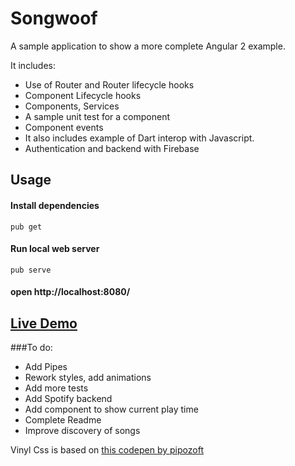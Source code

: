 # Songwoof

A sample application to show a more complete Angular 2 example.

It includes:

- Use of Router and Router lifecycle hooks
- Component Lifecycle hooks
- Components, Services
- A sample unit test for a component
- Component events
- It also includes example of Dart interop with Javascript.
- Authentication and backend with Firebase


## Usage

#### Install dependencies 
`pub get`
#### Run local web server
`pub serve`
#### open http://localhost:8080/

## [Live Demo](http://songwoof.co)

###To do:

- Add Pipes
- Rework styles, add animations
- Add more tests
- Add Spotify backend
- Add component to show current play time
- Complete Readme
- Improve discovery of songs

Vinyl Css is based on [this codepen by pipozoft](http://codepen.io/pipozoft/pen/wLyvs)
